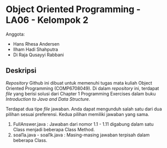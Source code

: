 # Object Oriented Programming - LA06 - Kelompok 2

 Anggota:
- Hans Rhesa Andersen
- Ilham Hadi Shahputra
- Di Raja Qusayyi Rabbani

## Deskripsi
*Repository* Github ini dibuat untuk memenuhi tugas mata kuliah Object Oriented Programming (COMP6708049).
Di dalam *repository* ini, terdapat *file* yang berisi solusi dari Chapter 1 Programming Exercises dalam buku *Introduction to Java and Data Structure*.

Terdapat dua tipe *file* jawaban. Anda dapat mengunduh salah satu dari dua pilihan sesuai preferensi. Kedua pilihan memiliki jawaban yang sama.
1. FullAnswer.java : Jawaban dari nomor 1.1 - 1.11 digabung dalam satu Class menjadi beberapa Class Method.
2. soal1a.java - soal1k.java : Masing-masing jawaban terpisah dalam beberapa Class.
